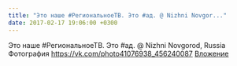 ```yaml
---
title: "Это наше #РегиональноеТВ. Это #ад. @ Nizhni Novgor..."
date: 2017-02-17 19:06:00 +0300
---
```


Это наше #РегиональноеТВ. Это #ад. @ Nizhni Novgorod, Russia
Фотография
<a class="vk-attach" href="https://vk.com/photo41076938_456240087">https://vk.com/photo41076938_456240087</a>
<a class="vk-attach" href="https://vk.com/photo41076938_456240087">Вложение</a>
